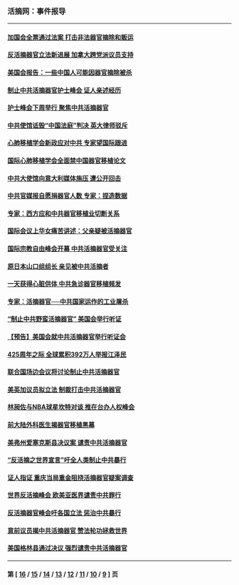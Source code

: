 ### 活摘网：事件报导
---
#### [加国会全票通过法案 打击非法器官摘除和贩运](../../pages/nf5877/n13884924.md?04250430) 
#### [反活摘器官立法新进展 加拿大跨党派议员支持](../../pages/nf5877/n13876061.md?04250430) 
#### [美国会报告：一些中国人可能因器官摘除被杀](../../pages/nf5877/n13867964.md?04250430) 
#### [制止中共活摘器官护士峰会 证人亲述经历](../../pages/nf5877/n13859007.md?04250430) 
#### [护士峰会下周举行 聚焦中共活摘器官](../../pages/nf5877/n13855418.md?04250430) 
#### [中共使馆诋毁“中国法庭”判决 英大律师驳斥](../../pages/nf5877/n13833945.md?04250430) 
#### [心肺移植学会新政应对中共 专家望国际跟进](../../pages/nf5877/n13829043.md?04250430) 
#### [国际心肺移植学会全面禁中国器官移植论文](../../pages/nf5877/n13827785.md?04250430) 
#### [中共大使馆向意大利媒体施压 遭公开回击](../../pages/nf5877/n13826038.md?04250430) 
#### [中共官媒报自愿捐器官人数 专家：捏造数据](../../pages/nf5877/n13814130.md?04250430) 
#### [专家：西方应和中共器官移植业切断关系](../../pages/nf5877/n13772828.md?04250430) 
#### [国际会议上华女痛苦讲述：父亲疑被活摘器官](../../pages/nf5877/n13771583.md?04250430) 
#### [国际宗教自由峰会开幕 中共活摘器官受关注](../../pages/nf5877/n13769995.md?04250430) 
#### [原日本山口组组长 亲见被中共活摘者](../../pages/nf5877/n13767360.md?04250430) 
#### [一天获得心脏供体 中共急诊器官移植频发](../../pages/nf5877/n13764689.md?04250430) 
#### [专家：活摘器官──中共国家运作的工业屠杀](../../pages/nf5877/n13761178.md?04250430) 
#### [“制止中共野蛮活摘器官” 美国会举行听证](../../pages/nf5877/n13735831.md?04250430) 
#### [【预告】美国会就中共活摘器官举行听证会](../../pages/nf5877/n13732843.md?04250430) 
#### [425周年之际 全球累积392万人举报江泽民](../../pages/nf5877/n13719232.md?04250430) 
#### [联合国场边会议将讨论制止中共活摘器官](../../pages/nf5877/n13656361.md?04250430) 
#### [美英加议员拟立法 制裁打击中共活摘器官](../../pages/nf5877/n13430251.md?04250430) 
#### [林昶佐与NBA球星坎特对谈 推在台办人权峰会](../../pages/nf5877/n13414467.md?04250430) 
#### [前大陆外科医生揭器官移植黑幕](../../pages/nf5877/n13401416.md?04250430) 
#### [美弗州爱塞克斯县决议案 谴责中共活摘器官](../../pages/nf5877/n13320919.md?04250430) 
#### [“反活摘之世界宣言”吁全人类制止中共暴行](../../pages/nf5877/n13259730.md?04250430) 
#### [证人指证 重庆当局重金阻挠活摘器官疑案调查](../../pages/nf5877/n13259127.md?04250430) 
#### [世界反活摘峰会 欧美亚医界谴责中共罪行](../../pages/nf5877/n13253550.md?04250430) 
#### [反活摘器官峰会吁各国立法 惩治中共暴行](../../pages/nf5877/n13245052.md?04250430) 
#### [意前议员揭中共活摘器官 赞法轮功拯救世界](../../pages/nf5877/n13203445.md?04250430) 
#### [美国格林县通过决议 强烈谴责中共活摘器官](../../pages/nf5877/n13119367.md?04250430) 

---
#### 第 [ [16](./16.md?04250430) / [15](./15.md?04250430) / [14](./14.md?04250430) / [13](./13.md?04250430) / [12](./12.md?04250430) / [11](./11.md?04250430) / [10](./10.md?04250430) / [9](./9.md?04250430) ] 页
